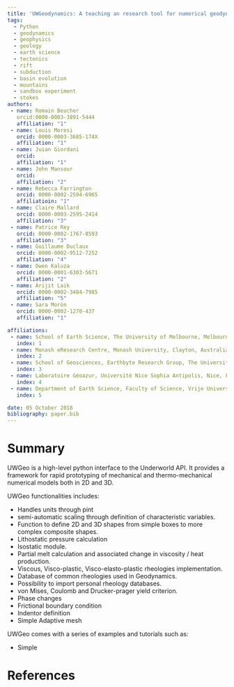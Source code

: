 ```yaml
---
title: 'UWGeodynamics: A teaching an research tool for numerical geodynamic modelling'
tags:
  - Python
  - geodynamics
  - geophysics
  - geology
  - earth science
  - tectonics
  - rift
  - subduction
  - basin evolution
  - mountains
  - sandbox experiment
  - stokes
authors:
 - name: Romain Beucher
   orcid:0000-0003-3891-5444 
   affiliation: "1"
 - name: Louis Moresi
   orcid: 0000-0003-3685-174X
   affiliation: "1"
 - name: Juian Giordani
   orcid:
   affiliation: "1"
 - name: John Mansour
   orcid:
   affiliation: "2"
 - name: Rebecca Farrington
   orcid: 0000-0002-2594-6965 
   affiliatioin: "1"
 - name: Claire Mallard
   orcid: 0000-0003-2595-2414
   affiliation: "3"
 - name: Patrice Rey
   orcid: 0000-0002-1767-8593 
   affiliation: "3"
 - name: Guillaume Duclaux
   orcid: 0000-0002-9512-7252
   affiliation: "4"
 - name: Owen Kaluza
   orcid: 0000-0001-6303-5671
   affiliation: "2"
 - name: Arijit Laik
   orcid: 0000-0002-3484-7985
   affiliation: "5"
 - name: Sara Morón
   orcid: 0000-0002-1270-437
   affiliation: "1"  

affiliations:
 - name: School of Earth Science, The University of Melbourne, Melbourne, Australia
   index: 1
 - name: Monash eResearch Centre, Monash University, Clayton, Australia 
   index: 2
 - name: School of Geosciences, Earthbyte Research Group, The University of Sydney, NSW 2006, Australia
   index: 3
 - name: Laboratoire Géoazur, Université Nice Sophia Antipolis, Nice, France
   index: 4
 - name: Department of Earth Science, Faculty of Science, Vrije Universiteit, Amsterdam 
   index: 5

date: 05 October 2018
bibliography: paper.bib
---
```


# Summary

UWGeo is a high-level python interface to the Underworld API. 
It provides a framework for rapid prototyping of mechanical and 
thermo-mechanical numerical models both in 2D and 3D.

UWGeo functionalities includes:

* Handles units through pint
* semi-automatic scaling through definition of characteristic variables.
* Function to define 2D and 3D shapes from simple boxes to more complex composite shapes.
* Lithostatic pressure calculation
* Isostatic module.
* Partial melt calculation and associated change in viscosity / heat production.
* Viscous, Visco-plastic, Visco-elasto-plastic rheologies implementation.
* Database of common rheologies used in Geodynamics.
* Possibility to import personal rheology databases.
* von Mises, Coulomb and Drucker-prager yield criterion.
* Phase changes
* Frictional boundary condition
* Indentor definition
* Simple Adaptive mesh

UWGeo comes with a series of examples and tutorials such as:

* Simple


# References
